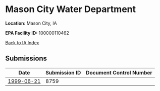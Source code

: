 # Mason City Water Department

**Location:** Mason City, IA

**EPA Facility ID:** 100000110462

[Back to IA Index](../../index.md)

## Submissions

| Date | Submission ID | Document Control Number |
|------|--------------|-------------------------|
| [1999-06-21](submissions/8759.md) | 8759 |  |
